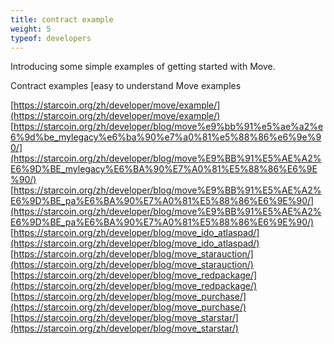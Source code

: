 ```yaml
---
title: contract example
weight: 5
typeof: developers
---
```


Introducing some simple examples of getting started with Move.

<!--more-->

Contract examples [easy to understand Move examples

<!--Todo-->
[https://starcoin.org/zh/developer/move/example/](https://starcoin.org/zh/developer/move/example/)
[https://starcoin.org/zh/developer/blog/move%e9%bb%91%e5%ae%a2%e6%9d%be_mylegacy%e6%ba%90%e7%a0%81%e5%88%86%e6%9e%90/](https://starcoin.org/zh/developer/blog/move%E9%BB%91%E5%AE%A2%E6%9D%BE_mylegacy%E6%BA%90%E7%A0%81%E5%88%86%E6%9E%90/)
[https://starcoin.org/zh/developer/blog/move%E9%BB%91%E5%AE%A2%E6%9D%BE_pa%E6%BA%90%E7%A0%81%E5%88%86%E6%9E%90/](https://starcoin.org/zh/developer/blog/move%E9%BB%91%E5%AE%A2%E6%9D%BE_pa%E6%BA%90%E7%A0%81%E5%88%86%E6%9E%90/)
[https://starcoin.org/zh/developer/blog/move_ido_atlaspad/](https://starcoin.org/zh/developer/blog/move_ido_atlaspad/)
[https://starcoin.org/zh/developer/blog/move_starauction/](https://starcoin.org/zh/developer/blog/move_starauction/)
[https://starcoin.org/zh/developer/blog/move_redpackage/](https://starcoin.org/zh/developer/blog/move_redpackage/)
[https://starcoin.org/zh/developer/blog/move_purchase/](https://starcoin.org/zh/developer/blog/move_purchase/)
[https://starcoin.org/zh/developer/blog/move_starstar/](https://starcoin.org/zh/developer/blog/move_starstar/)
